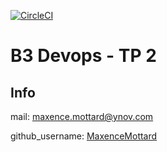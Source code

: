 [![CircleCI](https://circleci.com/gh/MaxenceMottard/ynov_devops_ci_cd_project.svg?style=svg)](https://circleci.com/gh/MaxenceMottard/ynov_devops_ci_cd_project)

# B3 Devops - TP 2
## Info
mail: maxence.mottard@ynov.com

github​_username: [MaxenceMottard](https://github.com/MaxenceMottard)
